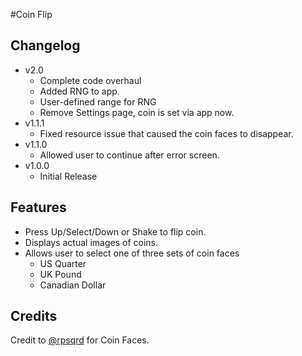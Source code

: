 #Coin Flip

## Changelog

* v2.0
	* Complete code overhaul
	* Added RNG to app.
	* User-defined range for RNG
	* Remove Settings page, coin is set via app now.
* v1.1.1
    * Fixed resource issue that caused the coin faces to disappear.
* v1.1.0
    * Allowed user to continue after error screen.
* v1.0.0
    * Initial Release
    
## Features

* Press Up/Select/Down or Shake to flip coin.
* Displays actual images of coins.
* Allows user to select one of three sets of coin faces
    * US Quarter
    * UK Pound
    * Canadian Dollar

## Credits
Credit to [@rpsqrd](https://github.com/rpsqrd) for Coin Faces.
